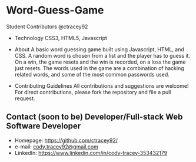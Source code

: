 # Word-Guess-Game

Student Contributors
@ctracey92

* Technology
 CSS3, HTML5, Javascript

* About
A basic word guessing game built using Javascript, HTML, and CSS. A random word is chosen from a list and the player has to guess it. On a win, the game resets and the win is recorded, on a loss the game just resets. 
The words used in the game are a combination of hacking related words, and some of the most common passwords used.


* Contributing Guidelines
All contributions and suggestions are welcome! For direct contributions, please fork the repository and file a pull request.

## Contact \(soon to be\) Developer/Full-stack Web Software Developer
* Homepage: https://github.com/ctracey92/
* e-mail: cody.tracey92@gmail.com
* LinkedIn: https://www.linkedin.com/in/cody-tracey-353432179
